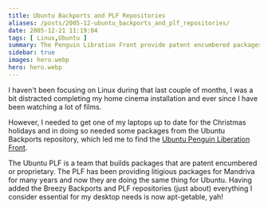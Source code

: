 ```yaml
---
title: Ubuntu Backports and PLF Repositories
aliases: /posts/2005-12-ubuntu_backports_and_plf_repositories/
date: 2005-12-21 11:19:04
tags: [ Linux,Ubuntu ]
summary: The Penguin Libration Front provide patent encumbered packages for Ubuntu
sidebar: true
images: hero.webp
hero: hero.webp
---
```


I haven't been focusing on Linux during that last couple of months, I was a
bit distracted completing my home cinema installation and ever since I have
been watching a lot of films.

However, I needed to get one of my laptops up to date for the Christmas holidays
and in doing so needed some packages from the Ubuntu Backports repository, which
led me to find the [Ubuntu Penguin Liberation Front](http://plf.zarb.org/).

The Ubuntu PLF is a team that builds packages that are patent encumbered or
proprietary. The PLF has been providing litigious packages for Mandriva for many
years and now they are doing the same thing for Ubuntu. Having added the Breezy
Backports and PLF repositories (just about) everything I consider essential for
my desktop needs is now apt-getable, yah!

